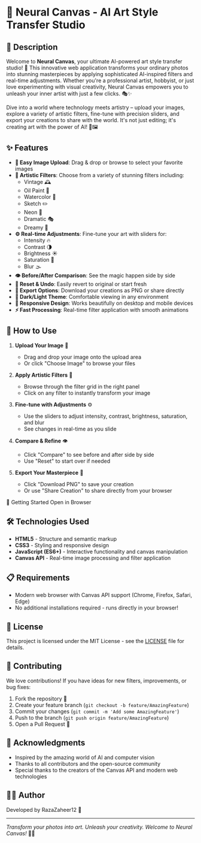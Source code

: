 # 🎨 Neural Canvas - AI Art Style Transfer Studio

## 🌟 Description

Welcome to **Neural Canvas**, your ultimate AI-powered art style transfer studio! 🚀 This innovative web application transforms your ordinary photos into stunning masterpieces by applying sophisticated AI-inspired filters and real-time adjustments. Whether you're a professional artist, hobbyist, or just love experimenting with visual creativity, Neural Canvas empowers you to unleash your inner artist with just a few clicks. 🎭✨

Dive into a world where technology meets artistry – upload your images, explore a variety of artistic filters, fine-tune with precision sliders, and export your creations to share with the world. It's not just editing; it's creating art with the power of AI! 🤖🖼️

## ✨ Features

- **📁 Easy Image Upload**: Drag & drop or browse to select your favorite images
- **🎨 Artistic Filters**: Choose from a variety of stunning filters including:
  - Vintage 🕰️
  - Oil Paint 🎨
  - Watercolor 🌊
  - Sketch ✏️
  - Neon 🌈
  - Dramatic 🎭
  - Dreamy 💭
- **⚙️ Real-time Adjustments**: Fine-tune your art with sliders for:
  - Intensity 🔥
  - Contrast 🌗
  - Brightness ☀️
  - Saturation 🎨
  - Blur 🌫️
- **👁️ Before/After Comparison**: See the magic happen side by side
- **🔄 Reset & Undo**: Easily revert to original or start fresh
- **💾 Export Options**: Download your creations as PNG or share directly
- **🌙 Dark/Light Theme**: Comfortable viewing in any environment
- **📱 Responsive Design**: Works beautifully on desktop and mobile devices
- **⚡ Fast Processing**: Real-time filter application with smooth animations

## 🚀 How to Use

1. **Upload Your Image** 📸
   - Drag and drop your image onto the upload area
   - Or click "Choose Image" to browse your files

2. **Apply Artistic Filters** 🎨
   - Browse through the filter grid in the right panel
   - Click on any filter to instantly transform your image

3. **Fine-tune with Adjustments** ⚙️
   - Use the sliders to adjust intensity, contrast, brightness, saturation, and blur
   - See changes in real-time as you slide

4. **Compare & Refine** 👁️
   - Click "Compare" to see before and after side by side
   - Use "Reset" to start over if needed

5. **Export Your Masterpiece** 💾
   - Click "Download PNG" to save your creation
   - Or use "Share Creation" to share directly from your browser
  
🚀 Getting Started
Open in Browser
     

## 🛠️ Technologies Used

- **HTML5** - Structure and semantic markup
- **CSS3** - Styling and responsive design
- **JavaScript (ES6+)** - Interactive functionality and canvas manipulation
- **Canvas API** - Real-time image processing and filter application

## 📋 Requirements

- Modern web browser with Canvas API support (Chrome, Firefox, Safari, Edge)
- No additional installations required - runs directly in your browser!

## 📄 License

This project is licensed under the MIT License - see the [LICENSE](LICENSE) file for details.

## 🤝 Contributing

We love contributions! If you have ideas for new filters, improvements, or bug fixes:

1. Fork the repository 🍴
2. Create your feature branch (`git checkout -b feature/AmazingFeature`)
3. Commit your changes (`git commit -m 'Add some AmazingFeature'`)
4. Push to the branch (`git push origin feature/AmazingFeature`)
5. Open a Pull Request 📝



## 🙏 Acknowledgments

- Inspired by the amazing world of AI and computer vision
- Thanks to all contributors and the open-source community
- Special thanks to the creators of the Canvas API and modern web technologies

## 👨‍💻 Author

Developed by RazaZaheer12 🚀

---

*Transform your photos into art. Unleash your creativity. Welcome to Neural Canvas!* 🎨🚀
